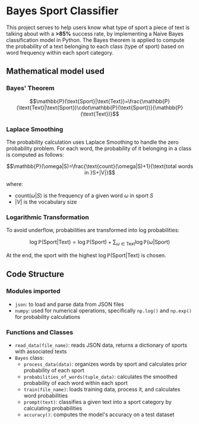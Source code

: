 # Bayes Sport Classifier
This project serves to help users know what type of sport a piece of text is talking about with a **>85%** success rate, by implementing a Naive Bayes classification model in Python. The Bayes theorem is applied to compute the probability of a text belonging to each class (type of sport) based on word frequency within each sport category.

## Mathematical model used
### Bayes' Theorem
```math
\mathbb{P}(\text{Sport}|\text{Text})=\frac{\mathbb{P}(\text{Text}|\text{Sport})\cdot\mathbb{P}(\text{Sport})}{\mathbb{P}(\text{Text})}
```

### Laplace Smoothing
The probability calculation uses Laplace Smoothing to handle the zero probability problem. For each word, the probability of it belonging in a class is computed as follows:
```math
\mathbb{P}(\omega|S)=\frac{\text{count}(\omega|S)+1}{\text{total words in }S+|V|}
```
where:
- $\text{count}(\omega|S)$ is the frequency of a given word $\omega$ in sport $S$
- $|V|$ is the vocabulary size

### Logarithmic Transformation
To avoid underflow, probabilities are transformed into log probabilities:
```math
\log\mathbb{P}(\text{Sport}|\text{Text})=\log\mathbb{P}(\text{Sport})+\sum_{\omega\in\text{Text}}\log\mathbb{P}(\omega|\text{Sport})
```
At the end, the sport with the highest $\log\mathbb{P}(\text{Sport}|\text{Text})$ is chosen.

## Code Structure
### Modules imported
- `json`: to load and parse data from JSON files
- `numpy`: used for numerical operations, specifically `np.log()` and `np.exp()` for probability calculations

### Functions and Classes
- `read_data(file_name)`: reads JSON data, returns a dictionary of sports with associated texts
- `Bayes` class:
  - `process_data(data)`: organizes words by sport and calculates prior probability of each sport
  - `probabilities_of_words(tuple_data)`: calculates the smoothed probability of each word within each sport
  - `train(file_name)`: loads training data, process it, and calculates word probabilities
  - `prompt(text)`: classifies a given text into a sport category by calculating probabilities
  - `accuracy()`: computes the model's accuracy on a test dataset

